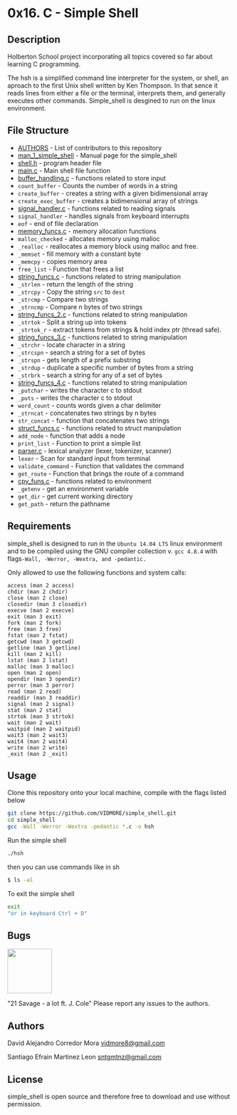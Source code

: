 # 0x16. C - Simple Shell

## Description
Holberton School project incorporating all topics covered so far about learning C programming.

The hsh is a simplified command line interpreter for the system, or shell, an aproach to the first Unix shell written by Ken Thompson. In that sence it reads lines from either a file or the terminal, interprets them, and generally executes other commands. Simple_shell is desgined to run on the linux environment.

## File Structure
* [AUTHORS](AUTHORS) - List of contributors to this repository
* [man_1_simple_shell](man_1_simple_shell) - Manual page for the simple_shell
* [shell.h](shell.h) - program header file
* [main.c](main.c) - Main shell file function
* [buffer_handling.c](buffer_handling.c) - functions related to store input
* `count_buffer` - Counts the number of words in a string
* `create_buffer` - creates a string with a given bidimensional array
* `create_exec_buffer` - creates a bidimensional array of strings
* [signal_handler.c](signal_handler.c) - functions related to reading signals
* `signal_handler` - handles signals from keyboard interrupts
* `eof` - end of file declaration
* [memory_funcs.c](memory_funcs.c) - memory allocation functions
* `malloc_checked` - allocates memory using malloc
* `_realloc` - reallocates a memory block using malloc and free.
* `_memset` - fill memory with a constant byte
* `_memcpy` - copies memory area
* `free_list` - Function that frees a list
* [string_funcs.c](string_funcs.c) - functions related to string manipulation
* `_strlen` - return the length of the string
* `_strcpy` - Copy the string `src` to `dest`
* `_strcmp` - Compare two strings
* `_strncmp` - Compare n bytes of two strings
* [string_funcs_2.c](string_funcs.c) - functions related to string manipulation
* `_strtok` - Split a string up into tokens
* `_strtok_r` - extract tokens from strings & hold index ptr (thread safe).
* [string_funcs_3.c](string_funcs.c) - functions related to string manipulation
* `_strchr` - locate character in a string
* `_strcspn` - search a string for a set of bytes
* `_strspn` - gets length of a prefix substring
* `_strdup` - duplicate a specific number of bytes from a string
* `_strbrk` - search a string for any of a set of bytes
* [string_funcs_4.c](string_funcs.c) - functions related to string manipulation
* `_putchar` - writes the character c to stdout
* `_puts` - writes the character c to stdout
* `word_count` - counts words given a char delimiter
* `_strncat` - concatenates two strings by n bytes
* `str_concat` - function that concatenates two strings
* [struct_funcs.c](struct_funcs.c) - functions related to struct manipulation
* `add_node` - function that adds a node
* `print_list` - Function to print a simple list
* [parser.c](parser.c) - lexical analyzer (lexer, tokenizer, scanner)
* `lexer` - Scan for standard input from terminal
* `validate_command` - Function that validates the command
* `get_route` - Function that brings the route of a command
* [cpy_funs.c](cpy_funcs.c) - functions related to environment
* `_getenv` - get an environment variable
* `get_dir` - get current working directory
* `get_path` - return the pathname

## Requirements
simple_shell is designed to run in the `Ubuntu 14.04 LTS` linux environment and to be compiled using the GNU compiler collection v. `gcc 4.8.4` with flags`-Wall, -Werror, -Wextra, and -pedantic.`

Only allowed to use the following functions and system calls:
```
access (man 2 access)
chdir (man 2 chdir)
close (man 2 close)
closedir (man 3 closedir)
execve (man 2 execve)
exit (man 3 exit)
fork (man 2 fork)
free (man 3 free)
fstat (man 2 fstat)
getcwd (man 3 getcwd)
getline (man 3 getline)
kill (man 2 kill)
lstat (man 2 lstat)
malloc (man 3 malloc)
open (man 2 open)
opendir (man 3 opendir)
perror (man 3 perror)
read (man 2 read)
readdir (man 3 readdir)
signal (man 2 signal)
stat (man 2 stat)
strtok (man 3 strtok)
wait (man 2 wait)
waitpid (man 2 waitpid)
wait3 (man 2 wait3)
wait4 (man 2 wait4)
write (man 2 write)
_exit (man 2 _exit)
```
## Usage
Clone this repository onto your local machine, compile with the flags listed below
```sh
git clone https://github.com/VIDMORE/simple_shell.git
cd simple_shell
gcc -Wall -Werror -Wextra -pedantic *.c -o hsh
```
Run the simple shell
```sh
./hsh
```
then you can use commands like in sh
```sh
$ ls -al
```
To exit the simple shell
```sh
exit
"or in keyboard Ctrl + D"
```
## Bugs
<img src="https://media.breitbart.com/media/2019/06/AP_060502025509-640x480.jpg" align="middle" width="100" height="100">

"21 Savage - a lot ft. J. Cole"
Please report any issues to the authors.
## Authors
David Alejandro Corredor Mora <vidmore8@gmail.com>

Santiago Efrain Martinez Leon <sntgmtnz@gmail.com>
## License
simple_shell is open source and therefore free to download and use without permission.
